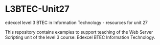 L3BTEC-Unit27
=============

edexcel level 3 BTEC in Information Technology - resources for unit 27

This repository contains examples to support teaching of the Web Server Scripting unit of the level 3 course:  Edexcel BTEC Information Technology.


